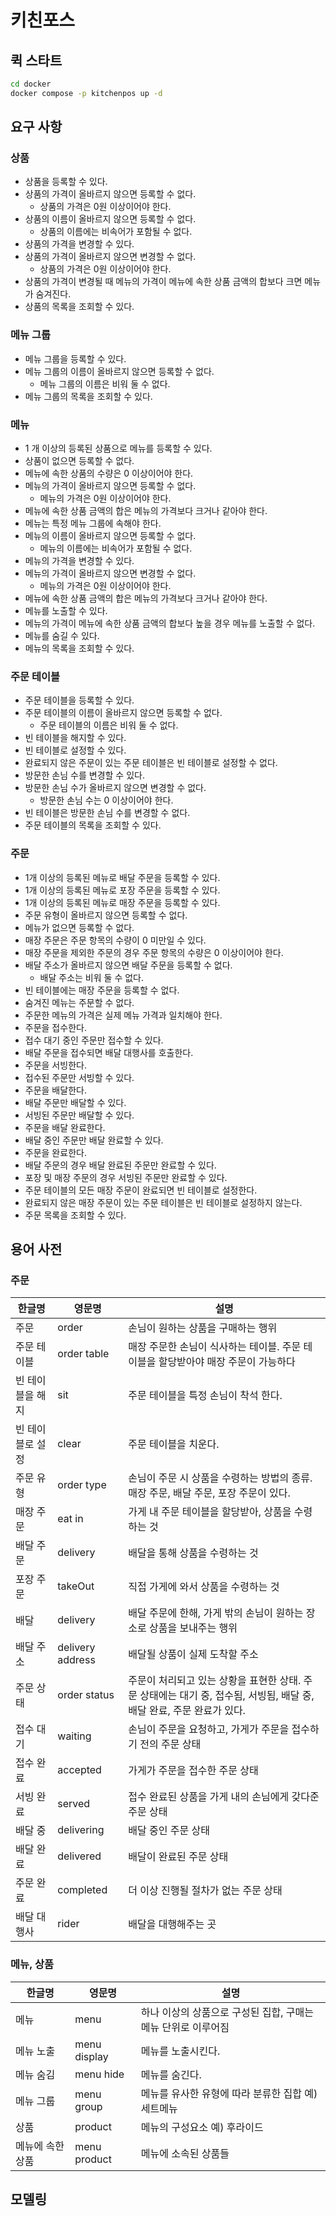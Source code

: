 # 키친포스

## 퀵 스타트

```sh
cd docker
docker compose -p kitchenpos up -d
```

## 요구 사항

### 상품

- 상품을 등록할 수 있다.
- 상품의 가격이 올바르지 않으면 등록할 수 없다.
    - 상품의 가격은 0원 이상이어야 한다.
- 상품의 이름이 올바르지 않으면 등록할 수 없다.
    - 상품의 이름에는 비속어가 포함될 수 없다.
- 상품의 가격을 변경할 수 있다.
- 상품의 가격이 올바르지 않으면 변경할 수 없다.
    - 상품의 가격은 0원 이상이어야 한다.
- 상품의 가격이 변경될 때 메뉴의 가격이 메뉴에 속한 상품 금액의 합보다 크면 메뉴가 숨겨진다.
- 상품의 목록을 조회할 수 있다.

### 메뉴 그룹

- 메뉴 그룹을 등록할 수 있다.
- 메뉴 그룹의 이름이 올바르지 않으면 등록할 수 없다.
    - 메뉴 그룹의 이름은 비워 둘 수 없다.
- 메뉴 그룹의 목록을 조회할 수 있다.

### 메뉴

- 1 개 이상의 등록된 상품으로 메뉴를 등록할 수 있다.
- 상품이 없으면 등록할 수 없다.
- 메뉴에 속한 상품의 수량은 0 이상이어야 한다.
- 메뉴의 가격이 올바르지 않으면 등록할 수 없다.
    - 메뉴의 가격은 0원 이상이어야 한다.
- 메뉴에 속한 상품 금액의 합은 메뉴의 가격보다 크거나 같아야 한다.
- 메뉴는 특정 메뉴 그룹에 속해야 한다.
- 메뉴의 이름이 올바르지 않으면 등록할 수 없다.
    - 메뉴의 이름에는 비속어가 포함될 수 없다.
- 메뉴의 가격을 변경할 수 있다.
- 메뉴의 가격이 올바르지 않으면 변경할 수 없다.
    - 메뉴의 가격은 0원 이상이어야 한다.
- 메뉴에 속한 상품 금액의 합은 메뉴의 가격보다 크거나 같아야 한다.
- 메뉴를 노출할 수 있다.
- 메뉴의 가격이 메뉴에 속한 상품 금액의 합보다 높을 경우 메뉴를 노출할 수 없다.
- 메뉴를 숨길 수 있다.
- 메뉴의 목록을 조회할 수 있다.

### 주문 테이블

- 주문 테이블을 등록할 수 있다.
- 주문 테이블의 이름이 올바르지 않으면 등록할 수 없다.
    - 주문 테이블의 이름은 비워 둘 수 없다.
- 빈 테이블을 해지할 수 있다.
- 빈 테이블로 설정할 수 있다.
- 완료되지 않은 주문이 있는 주문 테이블은 빈 테이블로 설정할 수 없다.
- 방문한 손님 수를 변경할 수 있다.
- 방문한 손님 수가 올바르지 않으면 변경할 수 없다.
    - 방문한 손님 수는 0 이상이어야 한다.
- 빈 테이블은 방문한 손님 수를 변경할 수 없다.
- 주문 테이블의 목록을 조회할 수 있다.

### 주문

- 1개 이상의 등록된 메뉴로 배달 주문을 등록할 수 있다.
- 1개 이상의 등록된 메뉴로 포장 주문을 등록할 수 있다.
- 1개 이상의 등록된 메뉴로 매장 주문을 등록할 수 있다.
- 주문 유형이 올바르지 않으면 등록할 수 없다.
- 메뉴가 없으면 등록할 수 없다.
- 매장 주문은 주문 항목의 수량이 0 미만일 수 있다.
- 매장 주문을 제외한 주문의 경우 주문 항목의 수량은 0 이상이어야 한다.
- 배달 주소가 올바르지 않으면 배달 주문을 등록할 수 없다.
    - 배달 주소는 비워 둘 수 없다.
- 빈 테이블에는 매장 주문을 등록할 수 없다.
- 숨겨진 메뉴는 주문할 수 없다.
- 주문한 메뉴의 가격은 실제 메뉴 가격과 일치해야 한다.
- 주문을 접수한다.
- 접수 대기 중인 주문만 접수할 수 있다.
- 배달 주문을 접수되면 배달 대행사를 호출한다.
- 주문을 서빙한다.
- 접수된 주문만 서빙할 수 있다.
- 주문을 배달한다.
- 배달 주문만 배달할 수 있다.
- 서빙된 주문만 배달할 수 있다.
- 주문을 배달 완료한다.
- 배달 중인 주문만 배달 완료할 수 있다.
- 주문을 완료한다.
- 배달 주문의 경우 배달 완료된 주문만 완료할 수 있다.
- 포장 및 매장 주문의 경우 서빙된 주문만 완료할 수 있다.
- 주문 테이블의 모든 매장 주문이 완료되면 빈 테이블로 설정한다.
- 완료되지 않은 매장 주문이 있는 주문 테이블은 빈 테이블로 설정하지 않는다.
- 주문 목록을 조회할 수 있다.

## 용어 사전
### 주문


| 한글명    | 영문명              | 설명                                                                      |
|--------|------------------|-------------------------------------------------------------------------|
| 주문     | order            | 손님이 원하는 상품을 구매하는 행위                                                     |
| 주문 테이블 | order table      | 매장 주문한 손님이 식사하는 테이블. 주문 테이블을 할당받아야 매장 주문이 가능하다                          |
| 빈 테이블을 해지 | sit              | 주문 테이블을 특정 손님이 착석 한다.  |
| 빈 테이블로 설정 | clear            | 주문 테이블을 치운다.          |
| 주문 유형  | order type       | 손님이 주문 시 상품을 수령하는 방법의 종류. 매장 주문, 배달 주문, 포장 주문이 있다.                      |
| 매장 주문  | eat in           | 가게 내 주문 테이블을 할당받아, 상품을 수령하는 것                                           |
| 배달 주문  | delivery         | 배달을 통해 상품을 수령하는 것                                                       |
| 포장 주문  | takeOut          | 직접 가게에 와서 상품을 수령하는 것                                                    |
| 배달     | delivery         | 배달 주문에 한해, 가게 밖의 손님이 원하는 장소로 상품을 보내주는 행위                                |
| 배달 주소  | delivery address | 배달될 상품이 실제 도착할 주소                                                       |
| 주문 상태  | order status     | 주문이 처리되고 있는 상황을 표현한 상태. 주문 상태에는 대기 중, 접수됨, 서빙됨, 배달 중, 배달 완료, 주문 완료가 있다. |
| 접수 대기  | waiting          | 손님이 주문을 요청하고, 가게가 주문을 접수하기 전의 주문 상태                                     |
| 접수 완료  | accepted         | 가게가 주문을 접수한 주문 상태                                                       |
| 서빙 완료  | served           | 접수 완료된 상품을 가게 내의 손님에게 갖다준 주문 상태                                         |
| 배달 중   | delivering       | 배달 중인 주문 상태                                                             |
| 배달 완료  | delivered        | 배달이 완료된 주문 상태                                                           |
| 주문 완료  | completed        | 더 이상 진행될 절차가 없는 주문 상태                                                   |
| 배달 대행사 | rider            | 배달을 대행해주는 곳                                                             |



### 메뉴, 상품

| 한글명       | 영문명          | 설명                                  |
|-----------|--------------|-------------------------------------|
| 메뉴        | menu         | 하나 이상의 상품으로 구성된 집합, 구매는 메뉴 단위로 이루어짐 |
| 메뉴 노출     | menu display | 메뉴를 노출시킨다.                          |
| 메뉴 숨김     | menu hide    | 메뉴를 숨긴다.                            |
| 메뉴 그룹     | menu group   | 메뉴를 유사한 유형에 따라 분류한 집합 예) 세트메뉴       |
| 상품        | product      | 메뉴의 구성요소 예) 후라이드                    |
| 메뉴에 속한 상품 | menu product | 메뉴에 소속된 상품들                         |


## 모델링
